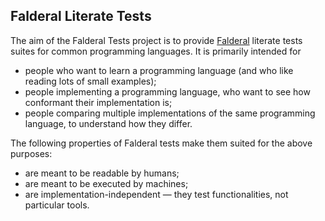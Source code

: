 ## Falderal Literate Tests

The aim of the Falderal Tests project is to provide [Falderal][]
literate tests suites for common programming languages.
It is primarily intended for

*   people who want to learn a programming language (and who like reading lots of small examples);
*   people implementing a programming language, who want to see how conformant their implementation is;
*   people comparing multiple implementations of the same programming language, to understand how they differ.

The following properties of Falderal tests make them suited for the above purposes:

*   are meant to be readable by humans;
*   are meant to be executed by machines;
*   are implementation-independent — they test functionalities, not particular tools.

[Falderal]: https://catseye.tc/node/Falderal
